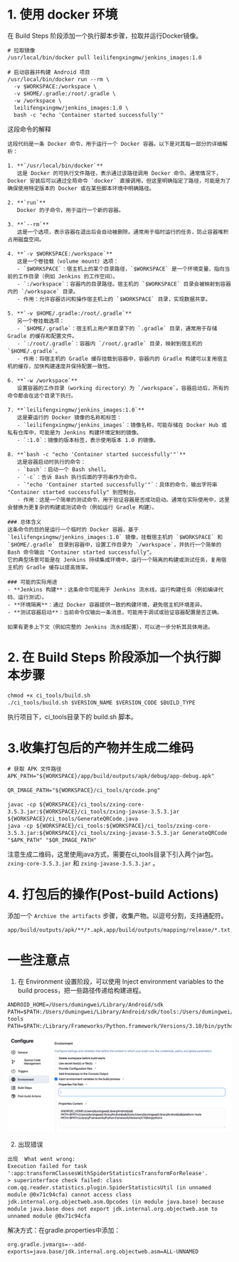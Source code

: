 


# 1. 使用 docker 环境

在 Build Steps 阶段添加一个执行脚本步骤，拉取并运行Docker镜像。

```shell
# 拉取镜像
/usr/local/bin/docker pull leilifengxingmw/jenkins_images:1.0

# 启动容器并构建 Android 项目
/usr/local/bin/docker run --rm \
  -v $WORKSPACE:/workspace \
  -v $HOME/.gradle:/root/.gradle \
  -w /workspace \
  leilifengxingmw/jenkins_images:1.0 \
  bash -c "echo 'Container started successfully'"

```

这段命令的解释

```shell
这段代码是一条 Docker 命令，用于运行一个 Docker 容器。以下是对其每一部分的详细解析：

1. **`/usr/local/bin/docker`**  
   这是 Docker 的可执行文件路径，表示通过该路径调用 Docker 命令。通常情况下，Docker 安装后可以通过全局命令 `docker` 直接调用，但这里明确指定了路径，可能是为了确保使用特定版本的 Docker 或在某些脚本环境中明确路径。

2. **`run`**  
   Docker 的子命令，用于运行一个新的容器。

3. **`--rm`**  
   这是一个选项，表示容器在退出后会自动被删除。通常用于临时运行的任务，防止容器堆积占用磁盘空间。

4. **`-v $WORKSPACE:/workspace`**  
   这是一个卷挂载（volume mount）选项：
   - `$WORKSPACE`：宿主机上的某个目录路径，`$WORKSPACE` 是一个环境变量，指向当前的工作目录（例如 Jenkins 的工作空间）。
   - `:/workspace`：容器内的目录路径。宿主机的 `$WORKSPACE` 目录会被映射到容器内的 `/workspace` 目录。
   - 作用：允许容器访问和操作宿主机上的 `$WORKSPACE` 目录，实现数据共享。

5. **`-v $HOME/.gradle:/root/.gradle`**  
   另一个卷挂载选项：
   - `$HOME/.gradle`：宿主机上用户家目录下的 `.gradle` 目录，通常用于存储 Gradle 的缓存和配置文件。
   - `:/root/.gradle`：容器内 `/root/.gradle` 目录，映射到宿主机的 `$HOME/.gradle`。
   - 作用：将宿主机的 Gradle 缓存挂载到容器中，容器内的 Gradle 构建可以复用宿主机的缓存，加快构建速度并保持配置一致性。

6. **`-w /workspace`**  
   设置容器的工作目录（working directory）为 `/workspace`。容器启动后，所有的命令都会在这个目录下执行。

7. **`leilifengxingmw/jenkins_images:1.0`**  
   这是要运行的 Docker 镜像的名称和标签：
   - `leilifengxingmw/jenkins_images`：镜像名称，可能存储在 Docker Hub 或私有仓库中，可能是为 Jenkins 构建环境定制的镜像。
   - `:1.0`：镜像的版本标签，表示使用版本 1.0 的镜像。

8. **`bash -c "echo 'Container started successfully'"`**  
   这是容器启动时执行的命令：
   - `bash`：启动一个 Bash shell。
   - `-c`：告诉 Bash 执行后面的字符串作为命令。
   - `"echo 'Container started successfully'"`：具体的命令，输出字符串 "Container started successfully" 到控制台。
   - 作用：这是一个简单的测试命令，用于验证容器是否成功启动。通常在实际使用中，这里会替换为更复杂的构建或测试命令（例如运行 Gradle 构建）。

### 总体含义
这条命令的目的是运行一个临时的 Docker 容器，基于 `leilifengxingmw/jenkins_images:1.0` 镜像，挂载宿主机的 `$WORKSPACE` 和 `$HOME/.gradle` 目录到容器中，设置工作目录为 `/workspace`，并执行一个简单的 Bash 命令输出 "Container started successfully"。  
它的典型场景可能是在 Jenkins 持续集成环境中，运行一个隔离的构建或测试任务，复用宿主机的 Gradle 缓存以提高效率。

### 可能的实际用途
- **Jenkins 构建**：这条命令可能用于 Jenkins 流水线，运行构建任务（例如编译代码、运行测试）。
- **环境隔离**：通过 Docker 容器提供一致的构建环境，避免宿主机环境差异。
- **测试容器启动**：当前命令仅输出一条消息，可能用于调试或验证容器配置是否正确。

如果有更多上下文（例如完整的 Jenkins 流水线配置），可以进一步分析其具体用途。
```

# 2. 在 Build Steps 阶段添加一个执行脚本步骤

```shell
chmod +x ci_tools/build.sh
./ci_tools/build.sh $VERSION_NAME $VERSION_CODE $BUILD_TYPE
```
执行项目下，ci_tools目录下的 build.sh 脚本。

# 3.收集打包后的产物并生成二维码

```shell
# 获取 APK 文件路径
APK_PATH="${WORKSPACE}/app/build/outputs/apk/debug/app-debug.apk"

QR_IMAGE_PATH="${WORKSPACE}/ci_tools/qrcode.png"

javac -cp ${WORKSPACE}/ci_tools/zxing-core-3.5.3.jar:${WORKSPACE}/ci_tools/zxing-javase-3.5.3.jar ${WORKSPACE}/ci_tools/GenerateQRCode.java
java -cp ${WORKSPACE}/ci_tools:${WORKSPACE}/ci_tools/zxing-core-3.5.3.jar:${WORKSPACE}/ci_tools/zxing-javase-3.5.3.jar GenerateQRCode "$APK_PATH" "$QR_IMAGE_PATH"
```

注意生成二维码，这里使用java方式，需要在ci_tools目录下引入两个jar包。`zxing-core-3.5.3.jar` 和 `zxing-javase-3.5.3.jar` 。
# 4. 打包后的操作(Post-build Actions)
添加一个 `Archive the artifacts` 步骤，收集产物。以逗号分割，支持通配符。
```shell
app/build/outputs/apk/**/*.apk,app/build/outputs/mapping/release/*.txt,ci_tools/qrcode.png
```

# 一些注意点

1. 在 Environment 设置阶段，可以使用 Inject environment variables to the build process，把一些路径传递给构建进程。

```shell
ANDROID_HOME=/Users/dumingwei/Library/Android/sdk
PATH=$PATH:/Users/dumingwei/Library/Android/sdk/tools:/Users/dumingwei/Library/Android/sdk/platform-tools
PATH=$PATH:/Library/Frameworks/Python.framework/Versions/3.10/bin/python3
```

![Environment 注入环境变量.png](Environment%20%E6%B3%A8%E5%85%A5%E7%8E%AF%E5%A2%83%E5%8F%98%E9%87%8F.png)


2. 出现错误

```shell
出现  What went wrong:
Execution failed for task ':app:transformClassesWithSpiderStatisticsTransformForRelease'.
> superinterface check failed: class com.qq.reader.statistics.plugin.SpiderStatisticsUtil (in unnamed module @0x71c94cfa) cannot access class jdk.internal.org.objectweb.asm.Opcodes (in module java.base) because module java.base does not export jdk.internal.org.objectweb.asm to unnamed module @0x71c94cfa
```

解决方式：在gradle.properties中添加：

```shell
org.gradle.jvmargs=--add-exports=java.base/jdk.internal.org.objectweb.asm=ALL-UNNAMED
```